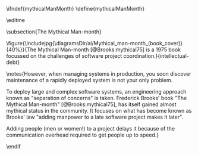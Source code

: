 \ifndef{mythicalManMonth}
\define{mythicalManMonth}

\editme


\subsection{The Mythical Man-month}

\figure{\includejpg{\diagramsDir/ai/Mythical_man-month_(book_cover)}{40%}}{The Mythical Man-month [@Brooks:mythical75] is a 1975 book focussed on the challenges of software project coordination.}{intellectual-debt}

\notes{However, when managing systems in production, you soon discover
maintenance of a rapidly deployed system is not your only problem.

To deploy large and complex software systems, an engineering approach
known as "separation of concerns" is taken. Frederick Brooks' book "The
Mythical Man-month" [@Brooks:mythical75], has itself gained almost
mythical status in the community. It focuses on what has become known as
Brooks' law "adding manpower to a late software project makes it later".

Adding people (men or women!) to a project delays it because of the
communication overhead required to get people up to speed.}

\endif
